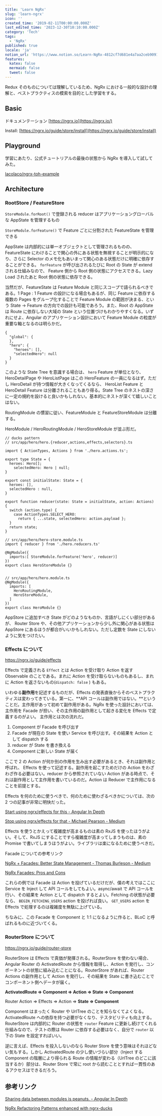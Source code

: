 ```yaml
---
title: 'Learn NgRx'
slug: 'learn-ngrx'
icon: ''
created_time: '2019-02-11T00:00:00.000Z'
last_edited_time: '2023-12-30T10:10:00.000Z'
category: 'Tech'
tags:
  - 'NgRx'
published: true
locale: 'ja'
notion_url: 'https://www.notion.so/Learn-NgRx-4812cf7d681e4a7aa2ceb9091267791b'
features:
  katex: false
  mermaid: false
  tweet: false
---
```


Redux そのものについては理解しているため、NgRx における一般的な設計の理解と、ベストプラクティスの模索を目的とした学習をする。

## Basic

ドキュメンテーション [https://ngrx.io](https://ngrx.io/)

Install: [https://ngrx.io/guide/store/install](https://ngrx.io/guide/store/install)

## Playground

学習にあたり、公式チュートリアルの最後の状態から NgRx を導入して試してみた。

[lacolaco/ngrx-toh-example](https://github.com/lacolaco/ngrx-toh-example)

## Architecture

### RootStore / FeatureStore

`StoreModule.forRoot()` で登録される reducer はアプリケーショングローバルな AppState を管理するもの

`StoreModule.forFeature()` で Feature ごとに分割された FeatureState を管理できる

AppState は内部的には単一オブジェクトとして管理されるものの、FeatureState にわけることで関心の外にある状態を無視することが明示的になり、さらに Selector のメモ化もあいまって関心のある状態だけに明確に依存することができる。 `forFeature` が呼び出されるたびに Root の State が extend される仕組みなので、 Feature 側から Root 側の状態にアクセスできる。Lazy Load されたあと Root 側の状態に依存できる。

当然だが、FeatureState は Feature Module と同じスコープで語られるべきである。1 Page : 1 Feature の設計になる場合もあるが、同じ Feature に依存する複数の Pages をグループ化することで Feature Module の範囲が決まる、という State → Feature の方向での設計も可能であろう。また、Root の AppState は Route に依存しない大域の State という位置づけもわかりやすくなる。いずれにせよ、Angular のアプリケーション設計において Feature Module の粒度が重要な軸となるのは明らかだ。

```
{
  "global": {
  },
  "hero": {
    "heroes": [],
    "selectedHero": null
  }
}
```

このような State Tree を意識する場合は、 `hero` Feature が単位となり、 HeroDetailPage や HeroListPage はこの HeroFeature の一員になるはず。ただし HeroDetail が持つ情報が大きくなってくるなら、 HeroList Feature と HeroDetail Feature は分離されることもあり得る。State Tree のネストの深さに一定の規約を設けると良いかもしれない。基本的にネストが深くて嬉しいことはない。

RoutingModule の慣習に従い、FeatureModule と FeatureStoreModule は分離する。

HeroModule / HeroRoutingModule / HeroStoreModule が並ぶ形だ。

```
// ducks pattern
// src/app/hero/hero.{reducer,actions,effects,selectors}.ts

import { ActionTypes, Actions } from './hero.actions.ts';

export type State = {
  heroes: Hero[];
    selectedHero: Hero | null;
}

export const initialState: State = {
  heroes: [],
  selectedHero : null,
}

export function reducer(state: State = initialState, action: Actions) {
  switch (action.type) {
    case ActionTypes.SELECT_HERO:
      return { ...state, selectedHero: action.payload };
  }
  return state;
}

// src/app/hero/hero-store.module.ts
import { reducer } from './hero.reducers.ts'

@NgModule({
  imports:[ StoreModule.forFeature('hero', reducer)]
})
export class HeroStoreModule {}


// src/app/hero/hero.module.ts
@NgModule({
  imports: [
    HeroRoutingModule,
    HeroStoreModule,
  ]
})
export class HeroModule {}
```

AppStore に追加すべき State がどのようなものか、言語がしにくい部分があるが、 Router Store や、その他アプリケーションから少し外に関心がある状態は AppStore にあるほうが都合がいいかもしれない。ただし定数を State にしないように気をつけたい。

### Effects について

https://ngrx.io/guide/effects

Effects で定義される `Effect` とは Action を受け取り Action を返す Observable のことである。まれに Action を受け取らないものもあるし、まれに Action を返さないもの(`dispatch: false` ) もある。

いわゆる**副作用**を記述するものだが、Effects の発表直後からそのベストプラクティスは変わってきている。第一に、**API コールは副作用ではない。**ということだ。主作用があって初めて副作用がある。NgRx を使った設計においては、主作用を Facade が担い、その主作用の副作用として起きる変化を Effects で定義するのがよい。 主作用とは次の流れだ。

1. Component が Facade を呼び出す
2. Facade が現在の State を使い Service を呼び出す。その結果を Action として dispatch する
3. reducer が State を書き換える
4. Component に新しい State が届く

ここで 2 の Action が何か別の作用を生み出す必要があるとき、それは副作用と呼ばれ、 Effects を使って記述する。副作用を起こすためだけの Action をわざわざ作る必要はない。reducer から参照されていない Action がある時点で、それは副作用として主作用を書いているのだ。Action は Reducer で主作用になることを前提とする。

Effects を何のために使うべきで、何のために使わざるべきかについては、次の 2 つの記事が非常に明快だった。

[Start using ngrx/effects for this - Angular In Depth](https://blog.angularindepth.com/start-using-ngrx-effects-for-this-e0b2bd9da165)

[Stop using ngrx/effects for that - Michael Pearson - Medium](https://medium.com/@m3po22/stop-using-ngrx-effects-for-that-a6ccfe186399)

Effects を使うとかえって複雑度が高まるものは素の RxJS を使ったほうがよい。そして、RxJS にすることですら複雑度が高まってしまうものは、素の Promise で書いてしまうほうがよい。ライブラリは楽になるために使うべきだ。

Facade についての参考リンク

[NgRx + Facades: Better State Management - Thomas Burleson - Medium](https://medium.com/@thomasburleson_11450/ngrx-facades-better-state-management-82a04b9a1e39)

[NgRx Facades: Pros and Cons](https://auth0.com/blog/ngrx-facades-pros-and-cons/)

これらの例では Facade は Action を投げているだけだが、僕の考えではここに Service を Inject して API コールをしてもよい。async/await で API コールを行い、その結果を Action として dispatch するとよい。Fetching の状態が必要なら、 `BEGIN_FETCHING_USERS` action を投げれば良い。 `GET_USERS` action を Effects で処理するのは複雑度を無駄に上げている。

ちなみに、この Facade を Component と 1:1 になるように作ると、BLoC と呼ばれるものに近づいてくる。

### RouterStore について

https://ngrx.io/guide/router-store

RouterStore は Effects で真価が発揮される。RouterStore を使わない場合、Angular Router の ActivatedRoute から情報を取得し、Action を発行し、コンポーネントの状態に組み込むことになる。RouterStore があれば、Router Actions の副作用として Action を発行し、その結果を State に書き込むことでコンポーネント側へデータが届く。

**ActivatedRoute ⇒ Component ⇒ Action ⇒ State ⇒ Component**

Router Action ⇒ Effects ⇒ Action ⇒ **State ⇒ Component**

Component はまったく Router や UrlTree のことを知らなくてよくなる。ActivatedRoute への依存を持つ必要がなくなり、テスタビリティも向上する。RouterStore は内部的に Router の状態を `router` Feature に更新し続けてくれる仕組みなので、テストの際は Router に依存する必要はなく、自分で `router` 以下の State を設定すればいい。

逆に言えば、Effects を投入しないのなら Router Store を使う意味はそれほどない気もする。しかし ActivatedRoute の少し使いづらい部分（Inject する Component の階層により得られる Route の情報が変わる（UrlTree のどこに該当するか）部分は、Router Store で常に root から読むこととすれば一貫性のあるアクセスはできるだろう。

## 参考リンク

[Sharing data between modules is peanuts. - Angular In Depth](https://blog.angularindepth.com/sharing-data-between-modules-is-peanuts-3f40fcb38dd)

[NgRx Refactoring Patterns enhanced with ngrx-ducks](https://speakerdeck.com/gregonnet/ngrx-refactoring-patterns-enhanced-with-ngrx-ducks)
